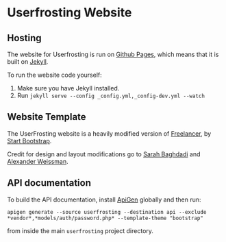 # Userfrosting Website

## Hosting

The website for Userfrosting is run on [Github Pages](https://pages.github.com/), which means that it is built on [Jekyll](http://jekyllrb.com/).

To run the website code yourself:

1. Make sure you have Jekyll installed.
2. Run `jekyll serve --config _config.yml,_config-dev.yml --watch`

## Website Template

The UserFrosting website is a heavily modified version of [Freelancer](http://startbootstrap.com/template-overviews/freelancer/), by [Start Bootstrap](http://startbootstrap.com/).

Credit for design and layout modifications go to [Sarah Baghdadi](http://pages.iu.edu/~sbaghdad/) and [Alexander Weissman](http://alexanderweissman.com).

## API documentation

To build the API documentation, install [ApiGen]() globally and then run:

`apigen generate --source userfrosting --destination api --exclude *vendor*,*models/auth/password.php* --template-theme "bootstrap"`

from inside the main `userfrosting` project directory.